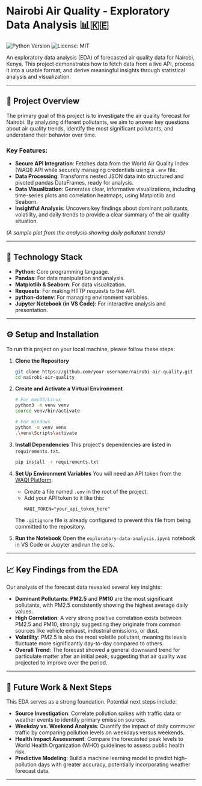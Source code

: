 # Nairobi Air Quality - Exploratory Data Analysis 📊🇰🇪

![Python Version](https://img.shields.io/badge/python-3.10%2B-blue.svg)
![License: MIT](https://img.shields.io/badge/License-MIT-yellow.svg)

An exploratory data analysis (EDA) of forecasted air quality data for Nairobi, Kenya. This project demonstrates how to fetch data from a live API, process it into a usable format, and derive meaningful insights through statistical analysis and visualization.

---

## 🚀 Project Overview

The primary goal of this project is to investigate the air quality forecast for Nairobi. By analyzing different pollutants, we aim to answer key questions about air quality trends, identify the most significant pollutants, and understand their behavior over time.

### Key Features:
- **Secure API Integration**: Fetches data from the World Air Quality Index (WAQI) API while securely managing credentials using a `.env` file.
- **Data Processing**: Transforms nested JSON data into structured and pivoted pandas DataFrames, ready for analysis.
- **Data Visualization**: Generates clear, informative visualizations, including time-series plots and correlation heatmaps, using Matplotlib and Seaborn.
- **Insightful Analysis**: Uncovers key findings about dominant pollutants, volatility, and daily trends to provide a clear summary of the air quality situation.


*(A sample plot from the analysis showing daily pollutant trends)*

---

## 🔧 Technology Stack
- **Python**: Core programming language.
- **Pandas**: For data manipulation and analysis.
- **Matplotlib & Seaborn**: For data visualization.
- **Requests**: For making HTTP requests to the API.
- **python-dotenv**: For managing environment variables.
- **Jupyter Notebook (in VS Code)**: For interactive analysis and presentation.

---

## ⚙️ Setup and Installation

To run this project on your local machine, please follow these steps:

1.  **Clone the Repository**
    ```bash
    git clone https://github.com/your-username/nairobi-air-quality.git
    cd nairobi-air-quality
    ```

2.  **Create and Activate a Virtual Environment**
    ```bash
    # For macOS/Linux
    python3 -m venv venv
    source venv/bin/activate

    # For Windows
    python -m venv venv
    .\venv\Scripts\activate
    ```

3.  **Install Dependencies**
    This project's dependencies are listed in `requirements.txt`.
    ```bash
    pip install -r requirements.txt
    ```

4.  **Set Up Environment Variables**
    You will need an API token from the [WAQI Platform](https://aqicn.org/data-platform/token/).
    
    - Create a file named `.env` in the root of the project.
    - Add your API token to it like this:
      ```
      WAQI_TOKEN="your_api_token_here"
      ```
    The `.gitignore` file is already configured to prevent this file from being committed to the repository.

5.  **Run the Notebook**
    Open the `exploratory-data-analysis.ipynb` notebook in VS Code or Jupyter and run the cells.

---

## 📈 Key Findings from the EDA

Our analysis of the forecast data revealed several key insights:

*   **Dominant Pollutants**: **PM2.5** and **PM10** are the most significant pollutants, with PM2.5 consistently showing the highest average daily values.
*   **High Correlation**: A very strong positive correlation exists between PM2.5 and PM10, strongly suggesting they originate from common sources like vehicle exhaust, industrial emissions, or dust.
*   **Volatility**: PM2.5 is also the most volatile pollutant, meaning its levels fluctuate more significantly day-to-day compared to others.
*   **Overall Trend**: The forecast showed a general downward trend for particulate matter after an initial peak, suggesting that air quality was projected to improve over the period.

---

## 🔮 Future Work & Next Steps

This EDA serves as a strong foundation. Potential next steps include:
-   **Source Investigation**: Correlate pollution spikes with traffic data or weather events to identify primary emission sources.
-   **Weekday vs. Weekend Analysis**: Quantify the impact of daily commuter traffic by comparing pollution levels on weekdays versus weekends.
-   **Health Impact Assessment**: Compare the forecasted peak levels to World Health Organization (WHO) guidelines to assess public health risk.
-   **Predictive Modeling**: Build a machine learning model to predict high-pollution days with greater accuracy, potentially incorporating weather forecast data.

---
